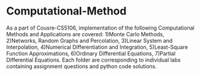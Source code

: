 # Computational-Method
 As a part of Cousre-CS5106, implementation of the following Computational Methods and Applications are covered:
1)Monte Carlo Methods,
2)Networks, Random Graphs and Percolation,
3)Linear System and Interpolation,
4)Numerical Differentiation and Integration,
5)Least-Square Function Approximations,
6)Ordinary Differential Equations,
7)Partial Differential Equations.
Each folder are corresponding to individual labs containing assignment questions and python code solutions.
